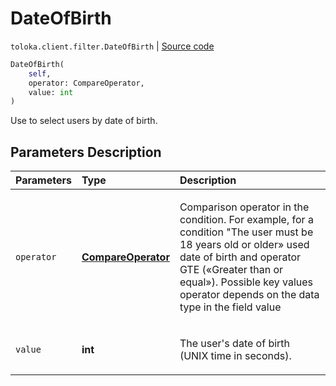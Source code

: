 # DateOfBirth
`toloka.client.filter.DateOfBirth` | [Source code](https://github.com/Toloka/toloka-kit/blob/v0.1.26/src/client/filter.py#L302)

```python
DateOfBirth(
    self,
    operator: CompareOperator,
    value: int
)
```

Use to select users by date of birth.

## Parameters Description

| Parameters | Type | Description |
| :----------| :----| :-----------|
`operator`|**[CompareOperator](toloka.client.primitives.operators.CompareOperator.md)**|<p>Comparison operator in the condition. For example, for a condition &quot;The user must be 18 years old or older» used date of birth and operator GTE («Greater than or equal»). Possible key values operator depends on the data type in the field value</p>
`value`|**int**|<p>The user&#x27;s date of birth (UNIX time in seconds).</p>
